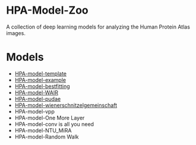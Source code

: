 # HPA-Model-Zoo
A collection of deep learning models for analyzing the Human Protein Atlas images.

# Models
* [HPA-model-template](https://github.com/CellProfiling/HPA-model-template)
* [HPA-model-example](https://github.com/oeway/HPA-model-example)
* [HPA-model-bestfitting](https://kth.box.com/s/gw43cvngx6quknq8ana9um1xx3ajhi4a)
* [HPA-model-WAIR](https://kth.box.com/s/y6xc7ok4dy76sbza4llh90uwunda9lj9)
* [HPA-model-pudae](https://kth.box.com/s/8w67epq680y3pwq6ggudftp8l3e91iyt)
* [HPA-model-wienerschnitzelgemeinschaft](https://kth.box.com/s/hcs1aydkx5q9hb5ynxfyn3qbwl0izj9x)
* HPA-model-vpp
* HPA-model-One More Layer
* HPA-model-conv is all you need
* HPA-model-NTU_MiRA
* HPA-model-Random Walk
